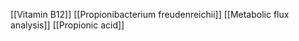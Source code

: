 [[Vitamin B12]]
[[Propionibacterium freudenreichii]]
[[Metabolic flux analysis]]
[[Propionic acid]]
